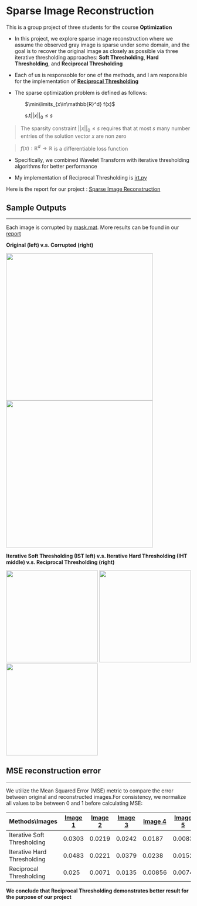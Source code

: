 # Sparse Image Reconstruction

This is a group project of three students for the course  **Optimization**

* In this project, we explore sparse image reconstruction where we assume the observed gray image is sparse under some
domain, and the goal is to recover the original image as closely as possible via three iterative thresholding approaches: **Soft Thresholding**, **Hard Thresholding**, and **Reciprocal Thresholding**
 
* Each of us is responsoble for one of the methods, and I am responsible for the implementation of **[Reciprocal Thresholding](https://arxiv.org/pdf/1804.08841)**
 
* The sparse optimization problem is defined as follows:

&nbsp;&nbsp;&nbsp;&nbsp;&nbsp;&nbsp;&nbsp;&nbsp;&nbsp;&nbsp;&nbsp;&nbsp; $\min\limits_{x\in\mathbb{R}^d} f(x)$

&nbsp;&nbsp;&nbsp;&nbsp;&nbsp;&nbsp;&nbsp;&nbsp;&nbsp;&nbsp;&nbsp;&nbsp; $\text{s.t} ||x||_0 \leq s$

> The sparsity
constraint $||x||_0 \leq s$ requires that at most $s$ many number entries of the solution vector $x$ are non zero

> $f(x) : \mathbb{R}^d\to\mathbb{R}$ is a differentiable loss function




* Specifically, we combined Wavelet Transform with iterative thresholding algorithms for better performance

* My implementation of Reciprocal Thresholding is [irt.py](https://github.com/yijing-sie/Sparse_Image_Reconstruction/blob/master/irt/reciprocal_thresholding.py)

Here is the report for our project : [Sparse Image Reconstruction](https://github.com/yijing-sie/Sparse_Image_Reconstruction/blob/master/report.pdf) 


## Sample Outputs
---
Each image is corrupted by [mask.mat](https://github.com/yijing-sie/Sparse_Image_Reconstruction/blob/master/mask.mat). More results can be found in our [report](https://github.com/yijing-sie/Sparse_Image_Reconstruction/blob/master/report.pdf) 

**Original (left) v.s. Corrupted (right)**

<p float="left">
  <img src="/gray/gray_1.jpg" width="400" />
  <img src="/corrupted/corrupted_1.jpg" width="400" /> 
</p>

**Iterative Soft Thresholding (IST left) v.s. Iterative Hard Thresholding (IHT middle) v.s. Reciprocal Thresholding (right)**

<p float="left">
  <img src="/ist/output/rimg1.jpg" width="250" />
  <img src="/iht/output/test1_recon.jpg" width="250" /> 
  <img src="/irt/recon_1.jpg" width="250" /> 
</p>

## MSE reconstruction error
---
We utilize the Mean Squared Error (MSE) metric to compare the error between original and reconstructed images.For consistency, we normalize all values to be between 0 and 1 before calculating MSE:


Methods\Images | [Image 1](https://github.com/yijing-sie/Sparse_Image_Reconstruction/blob/master/gray/gray_1.jpg) | [Image 2](https://github.com/yijing-sie/Sparse_Image_Reconstruction/blob/master/gray/gray_2.jpg) | [Image 3](https://github.com/yijing-sie/Sparse_Image_Reconstruction/blob/master/gray/gray_3.jpg) | [Image 4](https://github.com/yijing-sie/Sparse_Image_Reconstruction/blob/master/gray/gray_4.jpg) | [Image 5](https://github.com/yijing-sie/Sparse_Image_Reconstruction/blob/master/gray/gray_5.jpg) 
--- | --- | --- | --- |--- |--- 
Iterative Soft Thresholding |0.0303|0.0219|0.0242|0.0187|0.0083 
Iterative Hard Thresholding |0.0483|0.0221|0.0379|0.0238|0.0152
Reciprocal Thresholding|0.025|0.0071|0.0135|0.00856|0.0074

**We conclude that Reciprocal Thresholding demonstrates better result for the purpose of our project**
